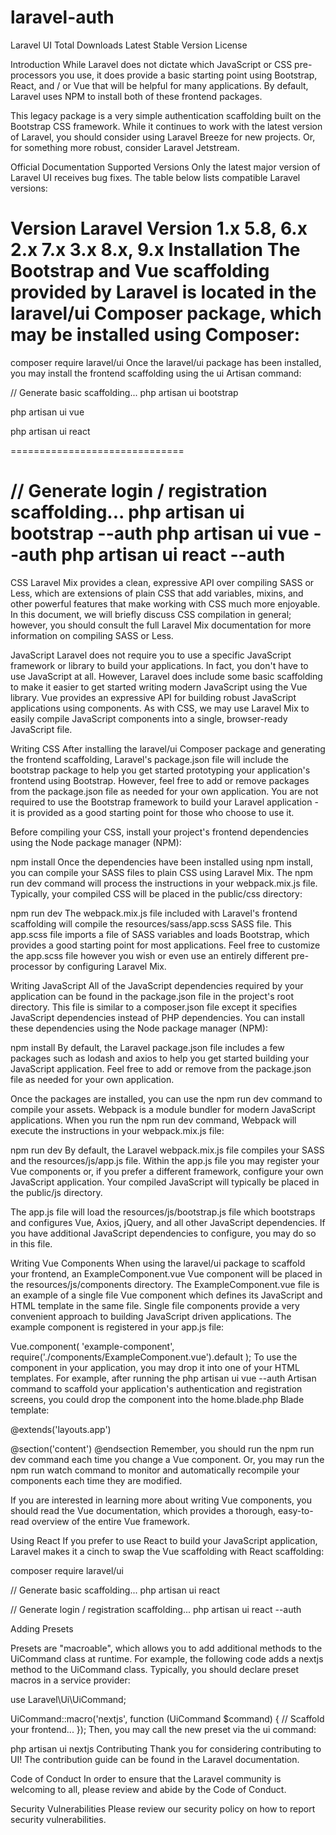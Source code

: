 # laravel-auth
Laravel UI
Total Downloads Latest Stable Version License

Introduction
While Laravel does not dictate which JavaScript or CSS pre-processors you use, it does provide a basic starting point using Bootstrap, React, and / or Vue that will be helpful for many applications. By default, Laravel uses NPM to install both of these frontend packages.

This legacy package is a very simple authentication scaffolding built on the Bootstrap CSS framework. While it continues to work with the latest version of Laravel, you should consider using Laravel Breeze for new projects. Or, for something more robust, consider Laravel Jetstream.

Official Documentation
Supported Versions
Only the latest major version of Laravel UI receives bug fixes. The table below lists compatible Laravel versions:

Version	Laravel Version
1.x	5.8, 6.x
2.x	7.x
3.x	8.x, 9.x
Installation
The Bootstrap and Vue scaffolding provided by Laravel is located in the laravel/ui Composer package, which may be installed using Composer:
============================================
composer require laravel/ui
Once the laravel/ui package has been installed, you may install the frontend scaffolding using the ui Artisan command:

// Generate basic scaffolding...
php artisan ui bootstrap

php artisan ui vue

php artisan ui react

==============================

// Generate login / registration scaffolding...
php artisan ui bootstrap --auth
php artisan ui vue --auth
php artisan ui react --auth
=========================================

CSS
Laravel Mix provides a clean, expressive API over compiling SASS or Less, which are extensions of plain CSS that add variables, mixins, and other powerful features that make working with CSS much more enjoyable. In this document, we will briefly discuss CSS compilation in general; however, you should consult the full Laravel Mix documentation for more information on compiling SASS or Less.

JavaScript
Laravel does not require you to use a specific JavaScript framework or library to build your applications. In fact, you don't have to use JavaScript at all. However, Laravel does include some basic scaffolding to make it easier to get started writing modern JavaScript using the Vue library. Vue provides an expressive API for building robust JavaScript applications using components. As with CSS, we may use Laravel Mix to easily compile JavaScript components into a single, browser-ready JavaScript file.

Writing CSS
After installing the laravel/ui Composer package and generating the frontend scaffolding, Laravel's package.json file will include the bootstrap package to help you get started prototyping your application's frontend using Bootstrap. However, feel free to add or remove packages from the package.json file as needed for your own application. You are not required to use the Bootstrap framework to build your Laravel application - it is provided as a good starting point for those who choose to use it.

Before compiling your CSS, install your project's frontend dependencies using the Node package manager (NPM):

npm install
Once the dependencies have been installed using npm install, you can compile your SASS files to plain CSS using Laravel Mix. The npm run dev command will process the instructions in your webpack.mix.js file. Typically, your compiled CSS will be placed in the public/css directory:

npm run dev
The webpack.mix.js file included with Laravel's frontend scaffolding will compile the resources/sass/app.scss SASS file. This app.scss file imports a file of SASS variables and loads Bootstrap, which provides a good starting point for most applications. Feel free to customize the app.scss file however you wish or even use an entirely different pre-processor by configuring Laravel Mix.

Writing JavaScript
All of the JavaScript dependencies required by your application can be found in the package.json file in the project's root directory. This file is similar to a composer.json file except it specifies JavaScript dependencies instead of PHP dependencies. You can install these dependencies using the Node package manager (NPM):

npm install
By default, the Laravel package.json file includes a few packages such as lodash and axios to help you get started building your JavaScript application. Feel free to add or remove from the package.json file as needed for your own application.

Once the packages are installed, you can use the npm run dev command to compile your assets. Webpack is a module bundler for modern JavaScript applications. When you run the npm run dev command, Webpack will execute the instructions in your webpack.mix.js file:

npm run dev
By default, the Laravel webpack.mix.js file compiles your SASS and the resources/js/app.js file. Within the app.js file you may register your Vue components or, if you prefer a different framework, configure your own JavaScript application. Your compiled JavaScript will typically be placed in the public/js directory.

The app.js file will load the resources/js/bootstrap.js file which bootstraps and configures Vue, Axios, jQuery, and all other JavaScript dependencies. If you have additional JavaScript dependencies to configure, you may do so in this file.

Writing Vue Components
When using the laravel/ui package to scaffold your frontend, an ExampleComponent.vue Vue component will be placed in the resources/js/components directory. The ExampleComponent.vue file is an example of a single file Vue component which defines its JavaScript and HTML template in the same file. Single file components provide a very convenient approach to building JavaScript driven applications. The example component is registered in your app.js file:

Vue.component(
    'example-component',
    require('./components/ExampleComponent.vue').default
);
To use the component in your application, you may drop it into one of your HTML templates. For example, after running the php artisan ui vue --auth Artisan command to scaffold your application's authentication and registration screens, you could drop the component into the home.blade.php Blade template:

@extends('layouts.app')

@section('content')
    <example-component></example-component>
@endsection
Remember, you should run the npm run dev command each time you change a Vue component. Or, you may run the npm run watch command to monitor and automatically recompile your components each time they are modified.

If you are interested in learning more about writing Vue components, you should read the Vue documentation, which provides a thorough, easy-to-read overview of the entire Vue framework.

Using React
If you prefer to use React to build your JavaScript application, Laravel makes it a cinch to swap the Vue scaffolding with React scaffolding:

composer require laravel/ui

// Generate basic scaffolding...
php artisan ui react


// Generate login / registration scaffolding...
php artisan ui react --auth

Adding Presets

Presets are "macroable", which allows you to add additional methods to the UiCommand class at runtime. For example, the following code adds a nextjs method to the UiCommand class. Typically, you should declare preset macros in a service provider:

use Laravel\Ui\UiCommand;

UiCommand::macro('nextjs', function (UiCommand $command) {
    // Scaffold your frontend...
});
Then, you may call the new preset via the ui command:

php artisan ui nextjs
Contributing
Thank you for considering contributing to UI! The contribution guide can be found in the Laravel documentation.

Code of Conduct
In order to ensure that the Laravel community is welcoming to all, please review and abide by the Code of Conduct.

Security Vulnerabilities
Please review our security policy on how to report security vulnerabilities.
